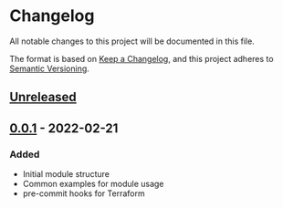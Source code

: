 # Changelog
All notable changes to this project will be documented in this file.

The format is based on [Keep a Changelog](https://keepachangelog.com/en/1.0.0/),
and this project adheres to [Semantic Versioning](https://semver.org/spec/v2.0.0.html).

## [Unreleased]


## [0.0.1] - 2022-02-21
### Added
- Initial module structure
- Common examples for module usage
- pre-commit hooks for Terraform

[Unreleased]: https://https://github.com/osmosis-labs/terraform-digitalocean-cosmos-droplet/compare/v0.0.1...HEAD
[0.0.1]: https://https://github.com/osmosis-labs/terraform-digitalocean-cosmos-droplet/releases/tag/v0.0.1